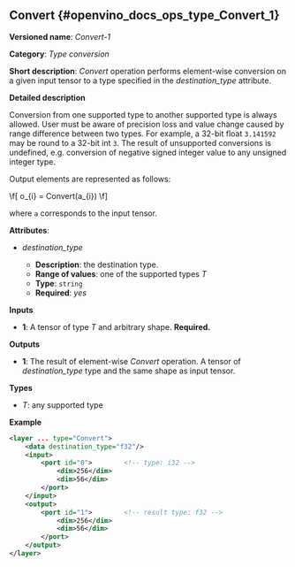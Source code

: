 ## Convert <a name="Convert"></a> {#openvino_docs_ops_type_Convert_1}

**Versioned name**: *Convert-1*

**Category**: *Type conversion*

**Short description**: *Convert* operation performs element-wise conversion on a given input tensor to a type specified in the *destination_type* attribute.

**Detailed description**

Conversion from one supported type to another supported type is always allowed. User must be aware of precision loss and value change caused by range difference between two types. For example, a 32-bit float `3.141592` may be round to a 32-bit int `3`. The result of unsupported conversions is undefined, e.g. conversion of negative signed integer value to any unsigned integer type.

Output elements are represented as follows:

\f[
o_{i} = Convert(a_{i})
\f]

where `a` corresponds to the input tensor.

**Attributes**:

* *destination_type*

  * **Description**: the destination type.
  * **Range of values**: one of the supported types *T*
  * **Type**: `string`
  * **Required**: *yes*

**Inputs**

* **1**: A tensor of type *T* and arbitrary shape. **Required.**

**Outputs**

* **1**: The result of element-wise *Convert* operation. A tensor of *destination_type* type and the same shape as input tensor.

**Types**

* *T*: any supported type

**Example**

```xml
<layer ... type="Convert">
    <data destination_type="f32"/>
    <input>
        <port id="0">        <!-- type: i32 -->
            <dim>256</dim>
            <dim>56</dim>
        </port>
    </input>
    <output>
        <port id="1">        <!-- result type: f32 -->
            <dim>256</dim>
            <dim>56</dim>
        </port>
    </output>
</layer>
```
